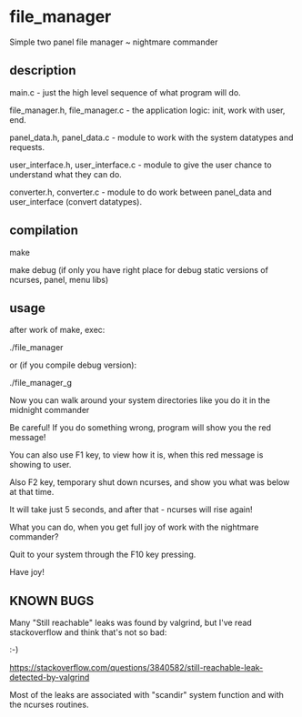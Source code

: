 # file_manager

Simple two panel file manager ~ nightmare commander

## description

main.c - just the high level sequence of what program will do.

file_manager.h, file_manager.c - the application logic: init, work with user, end.

panel_data.h, panel_data.c - module to work with the system datatypes and requests.

user_interface.h, user_interface.c - module to give the user chance to understand what they can do.

converter.h, converter.c - module to do work between panel_data and user_interface (convert datatypes).

## compilation

make

make debug (if only you have right place for debug static versions of ncurses, panel, menu libs)

## usage

after work of make, exec:

./file_manager

or (if you compile debug version):

./file_manager_g

Now you can walk around your system directories like you do it in the midnight commander

Be careful! If you do something wrong, program will show you the red message!

You can also use F1 key, to view how it is, when this red message is showing to user.

Also F2 key, temporary shut down ncurses, and show you what was below at that time.

It will take just 5 seconds, and after that - ncurses will rise again!

What you can do, when you get full joy of work with the nightmare commander?

Quit to your system through the F10 key pressing.

Have joy!

## KNOWN BUGS

Many "Still reachable" leaks was found by valgrind, but I've read stackoverflow and think that's not so bad:

:-)

https://stackoverflow.com/questions/3840582/still-reachable-leak-detected-by-valgrind

Most of the leaks are associated with "scandir" system function and with the ncurses routines.